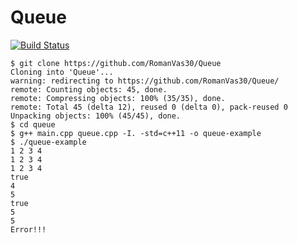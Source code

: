 # Queue

[![Build Status](https://travis-ci.org/RomanVas30/Queue.svg?branch=master)](https://travis-ci.org/RomanVas30/Queue)

```ShellSession
$ git clone https://github.com/RomanVas30/Queue
Cloning into 'Queue'...
warning: redirecting to https://github.com/RomanVas30/Queue/
remote: Counting objects: 45, done.
remote: Compressing objects: 100% (35/35), done.
remote: Total 45 (delta 12), reused 0 (delta 0), pack-reused 0
Unpacking objects: 100% (45/45), done.
$ cd queue
$ g++ main.cpp queue.cpp -I. -std=c++11 -o queue-example
$ ./queue-example
1 2 3 4
1 2 3 4
1 2 3 4
true
4
5
true
5
5
Error!!!
```
